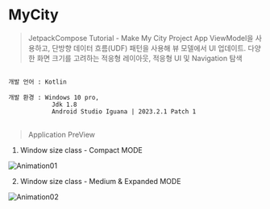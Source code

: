 # MyCity
>JetpackCompose Tutorial - Make My City Project App
>ViewModel을 사용하고, 단방향 데이터 흐름(UDF) 패턴을 사용해 뷰 모델에서 UI 업데이트.
>다양한 화면 크기를 고려하는 적응형 레이아웃, 적응형 UI 및 Navigation 탐색

<pre>
<code>
개발 언어 : Kotlin</br>
개발 환경 : Windows 10 pro,
            Jdk 1.8
            Android Studio Iguana | 2023.2.1 Patch 1
</code>
</pre>

>Application PreView

1. Window size class - Compact MODE

![Animation01](https://github.com/hwisulee/MyCity/assets/62528282/824be924-99d7-4dc5-bf1e-9157dd45383a)

2. Window size class - Medium & Expanded MODE

![Animation02](https://github.com/hwisulee/MyCity/assets/62528282/66467ed5-ae5e-4f5a-8897-ccb5f6891a13)
